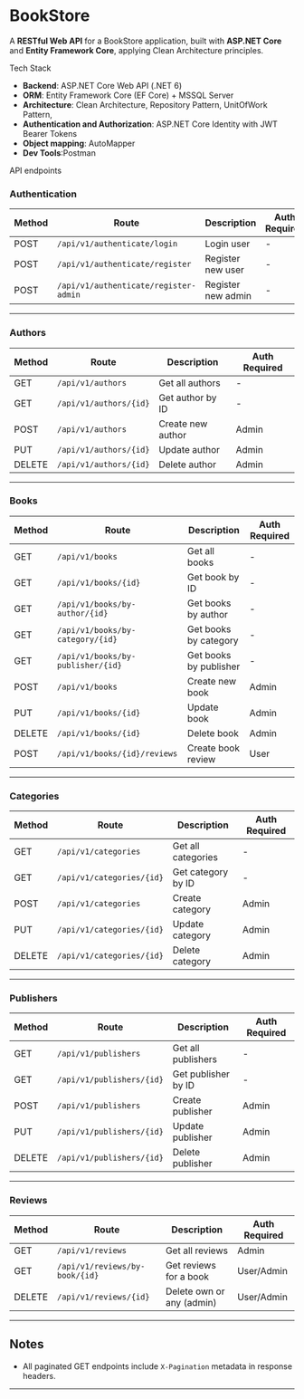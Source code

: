 # BookStore
A **RESTful Web API** for a BookStore application, built with **ASP.NET Core** and **Entity Framework Core**, applying Clean Architecture principles.

Tech Stack

- **Backend**: ASP.NET Core Web API (.NET 6)
- **ORM**: Entity Framework Core (EF Core) + MSSQL Server
- **Architecture**: Clean Architecture, Repository Pattern, UnitOfWork Pattern, 
- **Authentication and Authorization**: ASP.NET Core Identity with JWT Bearer Tokens
- **Object mapping**: AutoMapper
- **Dev Tools**:Postman

API endpoints
### Authentication

| Method | Route                                 | Description             | Auth Required |
|--------|---------------------------------------|-------------------------|---------------|
| POST   | `/api/v1/authenticate/login`          | Login user              | -             |
| POST   | `/api/v1/authenticate/register`       | Register new user       | -             |
| POST   | `/api/v1/authenticate/register-admin` | Register new admin      | -             |

---

### Authors

| Method | Route                    | Description         | Auth Required |
|--------|--------------------------|---------------------|---------------|
| GET    | `/api/v1/authors`        | Get all authors     | -             |
| GET    | `/api/v1/authors/{id}`   | Get author by ID    | -             |
| POST   | `/api/v1/authors`        | Create new author   | Admin         |
| PUT    | `/api/v1/authors/{id}`   | Update author       | Admin         |
| DELETE | `/api/v1/authors/{id}`   | Delete author       | Admin         |

---

### Books

| Method | Route                                | Description             | Auth Required |
|--------|--------------------------------------|-------------------------|---------------|
| GET    | `/api/v1/books`                      | Get all books           | -             |
| GET    | `/api/v1/books/{id}`                 | Get book by ID          | -             |
| GET    | `/api/v1/books/by-author/{id}`       | Get books by author     | -             |
| GET    | `/api/v1/books/by-category/{id}`     | Get books by category   | -             |
| GET    | `/api/v1/books/by-publisher/{id}`    | Get books by publisher  | -             |
| POST   | `/api/v1/books`                      | Create new book         | Admin         |
| PUT    | `/api/v1/books/{id}`                 | Update book             | Admin         |
| DELETE | `/api/v1/books/{id}`                 | Delete book             | Admin         |
| POST   | `/api/v1/books/{id}/reviews`         | Create book review      | User          |

---

### Categories

| Method | Route                        | Description           | Auth Required |
|--------|------------------------------|-----------------------|---------------|
| GET    | `/api/v1/categories`         | Get all categories    | -             |
| GET    | `/api/v1/categories/{id}`    | Get category by ID    | -             |
| POST   | `/api/v1/categories`         | Create category       | Admin         |
| PUT    | `/api/v1/categories/{id}`    | Update category       | Admin         |
| DELETE | `/api/v1/categories/{id}`    | Delete category       | Admin         |

---

### Publishers

| Method | Route                        | Description           | Auth Required |
|--------|------------------------------|-----------------------|---------------|
| GET    | `/api/v1/publishers`         | Get all publishers    | -             |
| GET    | `/api/v1/publishers/{id}`    | Get publisher by ID   | -             |
| POST   | `/api/v1/publishers`         | Create publisher      | Admin         |
| PUT    | `/api/v1/publishers/{id}`    | Update publisher      | Admin         |
| DELETE | `/api/v1/publishers/{id}`    | Delete publisher      | Admin         |

---

### Reviews

| Method | Route                              | Description                 | Auth Required |
|--------|------------------------------------|-----------------------------|---------------|
| GET    | `/api/v1/reviews`                  | Get all reviews             | Admin         |
| GET    | `/api/v1/reviews/by-book/{id}`     | Get reviews for a book      | User/Admin    |
| DELETE | `/api/v1/reviews/{id}`             | Delete own or any (admin)   | User/Admin    |


---

## Notes

- All paginated GET endpoints include `X-Pagination` metadata in response headers.

---
